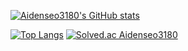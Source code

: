[![Aidenseo3180's GitHub stats](https://github-readme-stats.vercel.app/api?username=Aidenseo3180&theme=beufy&show_icons=true)](https://github.com/Aidenseo3180/github-readme-stats)

[![Top Langs](https://github-readme-stats.vercel.app/api/top-langs/?username=Aidenseo3180&layout=compact)](https://github.com/Aidenseo3180/github-readme-stats)
[![Solved.ac Aidenseo3180](http://mazassumnida.wtf/api/mini/generate_badge?boj=una)](https://solved.ac/una)

